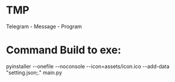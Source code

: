 # TMP
Telegram - Message - Program

# Command Build to exe: 
pyinstaller --onefile --noconsole --icon=assets/icon.ico --add-data "setting.json;." main.py
